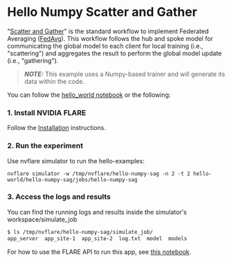 # Hello Numpy Scatter and Gather

"[Scatter and Gather](https://nvflare.readthedocs.io/en/2.3/apidocs/nvflare.app_common.workflows.scatter_and_gather.html)" is the standard workflow to implement Federated Averaging ([FedAvg](https://arxiv.org/abs/1602.05629)). 
This workflow follows the hub and spoke model for communicating the global model to each client for local training (i.e., "scattering") and aggregates the result to perform the global model update (i.e., "gathering").  

> **_NOTE:_** This example uses a Numpy-based trainer and will generate its data within the code.

You can follow the [hello_world notebook](../hello_world.ipynb) or the following:

### 1. Install NVIDIA FLARE

Follow the [Installation](https://nvflare.readthedocs.io/en/2.3/quickstart.html) instructions.

### 2. Run the experiment

Use nvflare simulator to run the hello-examples:

```
nvflare simulator -w /tmp/nvflare/hello-numpy-sag -n 2 -t 2 hello-world/hello-numpy-sag/jobs/hello-numpy-sag
```

### 3. Access the logs and results

You can find the running logs and results inside the simulator's workspace/simulate_job

```bash
$ ls /tmp/nvflare/hello-numpy-sag/simulate_job/
app_server  app_site-1  app_site-2  log.txt  model  models

```

For how to use the FLARE API to run this app, see [this notebook](hello_numpy_sag.ipynb).
